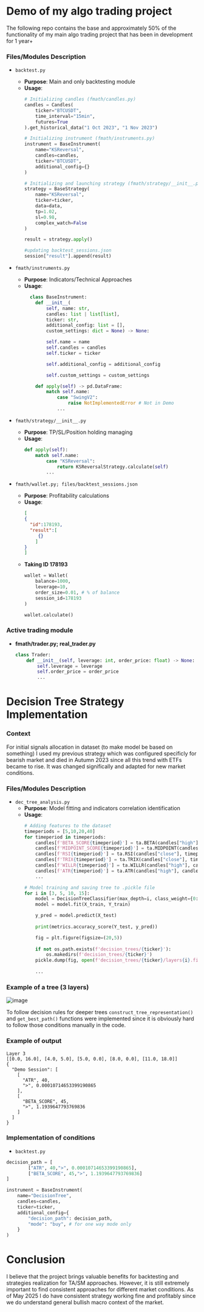 # Demo of my algo trading project

The following repo contains the base and approximately 50% of the functionality of my main algo trading project that has been in development for 1 year+ 

### Files/Modules Description

- `backtest.py`
  - **Purpose**: Main and only backtesting module
  - **Usage**:
    ```python
    # Initializing candles (fmath/candles.py)
    candles = Candles(
        ticker="BTCUSDT",
        time_interval="15min",
        futures=True
    ).get_historical_data("1 Oct 2023", "1 Nov 2023")
    
    # Initializing instrument (fmath/instruments.py)
    instrument = BaseInstrument(
        name="KSReversal",
        candles=candles,
        ticker="BTCUSDT",
        additional_config={}
    )
    
    # Initializing and launching strategy (fmath/strategy/__init__.py)
    strategy = BaseStrategy(
        name="KSReversal",
        ticker=ticker,
        data=data,
        tp=1.02,
        sl=0.98,
        complex_watch=False
    )
    
    result = strategy.apply()
    
    #updating backtest_sessions.json
    session["result"].append(result)
    ```

- `fmath/instruments.py`
  - **Purpose**: Indicators/Technical Approaches
  - **Usage**:
    ```python
      class BaseInstrument:
        def __init__(
            self, name: str, 
            candles: list | list[list], 
            ticker: str,
            additional_config: list = [],
            custom_settings: dict = None) -> None:

            self.name = name
            self.candles = candles
            self.ticker = ticker
    
            self.additional_config = additional_config
    
            self.custom_settings = custom_settings
    
        def apply(self) -> pd.DataFrame:
            match self.name:
                case "SwingV2":
                    raise NotImplementedError # Not in Demo
                ...
    ```

- `fmath/strategy/__init__.py`
  - **Purpose**: TP/SL/Position holding managing
  - **Usage**:
    ```python
    def apply(self):
        match self.name:
            case "KSReversal": 
                return KSReversalStrategy.calculate(self)
            ...
    ```

- `fmath/wallet.py; files/backtest_sessions.json`
  - **Purpose**: Profitability calculations
  - **Usage**:
    ```json
    [
    {
      "id":178193,
      "result":[
         {}
        ]
    }
    ]
    ```
  - **Taking ID 178193**
     ```python
     wallet = Wallet(
         balance=1000,
         leverage=10, 
         order_size=0.01, # % of balance
         session_id=178193
     )
     
     wallet.calculate()
     ```
    
### Active trading module
 - **fmath/trader.py; real_trader.py**
    ```python
    class Trader:
        def __init__(self, leverage: int, order_price: float) -> None:
            self.leverage = leverage
            self.order_price = order_price
            ...
    ```

# Decision Tree Strategy Implementation

### Context
For initial signals allocation in dataset (to make model be based on something) I used my previous strategy which was configured specificly for bearish market and died in Autumn 2023 since all this trend with ETFs became to rise. It was changed significally and adapted for new market conditions.

### Files/Modules Description
- `dec_tree_analysis.py`
  - **Purpose**: Model fitting and indicators correlation identification 
  - **Usage**:
    ```python
    # Adding features to the dataset 
    timeperiods = [5,10,20,40]
    for timeperiod in timeperiods:
        candles[f'BETA_SCORE{timeperiod}'] = ta.BETA(candles["high"], candles["low"], timeperiod=timeperiod) / ta.BETA(candles["high"], candles["low"], timeperiod=timeperiod*2)
        candles[f'MIDPOINT_SCORE{timeperiod}'] = ta.MIDPOINT(candles["close"], timeperiod=timeperiod) / ta.MIDPOINT(candles["close"], timeperiod=timeperiod*2)
        candles[f'RSI{timeperiod}'] = ta.RSI(candles["close"], timeperiod=timeperiod)
        candles[f'TRIX{timeperiod}'] = ta.TRIX(candles["close"], timeperiod=timeperiod)
        candles[f'WILLR{timeperiod}'] = ta.WILLR(candles["high"], candles["low"], candles["close"], timeperiod=timeperiod)
        candles[f'ATR{timeperiod}'] = ta.ATR(candles["high"], candles["low"], candles["close"], timeperiod=timeperiod)
        ...

    # Model training and saving tree to .pickle file 
    for i in [3, 5, 10, 15]:
        model = DecisionTreeClassifier(max_depth=i, class_weight={0: 1, 1: 1})
        model = model.fit(X_train, Y_train)
    
        y_pred = model.predict(X_test)
 
        print(metrics.accuracy_score(Y_test, y_pred))

        fig = plt.figure(figsize=(20,5))
 
        if not os.path.exists(f'decision_trees/{ticker}'):
            os.makedirs(f'decision_trees/{ticker}')
        pickle.dump(fig, open(f'decision_trees/{ticker}/layers{i}.fig.pickle', "wb"))
 
        ...
    ```

### Example of a tree (3 layers)
![image](https://github.com/DenisProcyon/altrui-demo/assets/92217845/6cd93a55-7875-4550-96d8-aa82448270dd)

To follow decision rules for deeper trees ```construct_tree_representation()``` and ```get_best_path()``` functions were implemented since it is obviously hard to follow those conditions manually in the code. 

### Example of output
```
Layer 3
[[0.0, 16.0], [4.0, 5.0], [5.0, 0.0], [8.0, 0.0], [11.0, 18.0]]
{
  "Demo Session": [
    [
      "ATR", 40,
      ">", 0.00010714653399190865
    ],
    [
      "BETA_SCORE", 45,
      ">", 1.1939647793769836
    ]
  ]
}
```

### Implementation of conditions
- `backtest.py`
```python
decision_path = [
        ["ATR", 40,">", 0.00010714653399190865],
        ["BETA_SCORE", 45,">", 1.1939647793769836]
]

instrument = BaseInstrument(
    name="DecisionTree",
    candles=candles,
    ticker=ticker,
    additional_config={
        "decision_path": decision_path,
        "mode": "buy", # for one way mode only
    }
)
```

# Conclusion 
I believe that the project brings valuable benefits for backtesting and strategies realization for TA/SM approaches. However, it is still extremely important to find consistent approaches for different market conditions. As of May 2025 I do have consistent strategy working fine and profitably since we do understand general bullish macro context of the market. 
